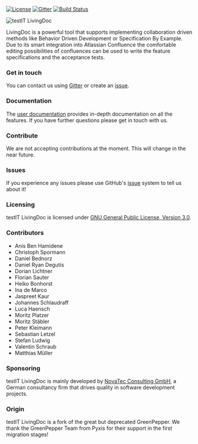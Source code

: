 [![License](https://img.shields.io/badge/License-GNU%20General%20Public%20License%203.0-brightgreen.svg)](http://www.gnu.org/licenses/gpl-3.0.txt)
[![Gitter](https://img.shields.io/badge/Gitter-join%20chat-brightgreen.svg)](https://gitter.im/testIT-LivingDoc/livingdoc-core)
[![Build Status](https://travis-ci.org/testIT-LivingDoc/livingdoc-core.svg?branch=master)](https://travis-ci.org/testIT-LivingDoc/livingdoc-core)

![testIT LivingDoc](documentation/images/living_Doc_Icon_Text.png)

LivingDoc is a powerful tool that supports implementing collaboration driven methods like Behavior Driven Development or Specification By Example. Due to its smart integration into Atlassian Confluence the comfortable editing possibilities of confluences can be used to write the feature specifications and the acceptance tests.

### Get in touch
You can contact us using [Gitter](https://gitter.im/testIT-LivingDoc/livingdoc-core) or create an [issue](https://github.com/testIT-LivingDoc/livingdoc-core/issues).

### Documentation
The [user documentation](https://testit-livingdoc.atlassian.net/wiki) provides in-depth documentation on all the features.
If you have further questions please get in touch with us.

### Contribute
We are not accepting contributions at the moment. This will change in the near future.

### Issues
If you experience any issues please use GitHub's [issue](https://github.com/testIT-LivingDoc/livingdoc-core/issues) system to tell us about it!

### Licensing
testIT LivingDoc is licensed under [GNU General Public License, Version 3.0](http://www.gnu.org/licenses/gpl-3.0.txt).

### Contributors

- Anis Ben Hamidene
- Christoph Spormann
- Daniel Bednorz
- Daniel Ryan Degutis
- Dorian Lichtner
- Florian Sauter
- Heiko Bonhorst
- Ina de Marco
- Jaspreet Kaur
- Johannes Schlaudraff
- Luca Haensch
- Moritz Platzer
- Moritz Stäbler
- Peter Kleimann
- Sebastian Letzel
- Stefan Ludwig
- Valentin Schraub
- Matthias Müller

### Sponsoring
testIT LivingDoc is mainly developed by [NovaTec Consulting GmbH](http://www.novatec-gmbh.de/), a German consultancy firm that drives quality in software development projects.

### Origin
testIT LivingDoc is a fork of the great but deprecated GreenPepper.
We thank the GreenPepper Team from Pyxis for their support in the first migration stages!